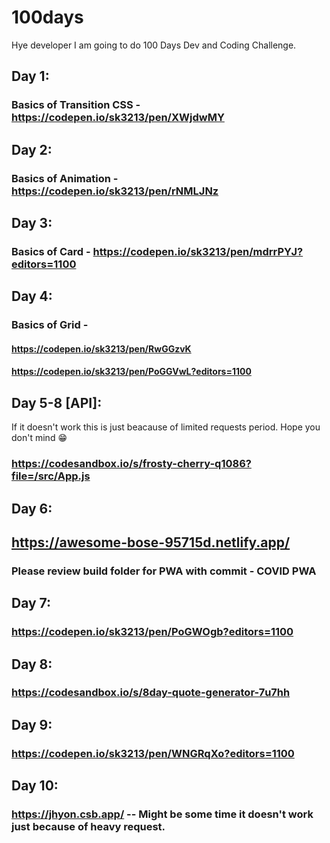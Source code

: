 # 100days
Hye developer I am going to do 100 Days Dev and Coding Challenge.
## Day 1:
### Basics of Transition CSS - https://codepen.io/sk3213/pen/XWjdwMY
## Day 2:
### Basics of Animation - https://codepen.io/sk3213/pen/rNMLJNz
## Day 3:
### Basics of Card - https://codepen.io/sk3213/pen/mdrrPYJ?editors=1100
## Day 4:
### Basics of Grid -
#### https://codepen.io/sk3213/pen/RwGGzvK
#### https://codepen.io/sk3213/pen/PoGGVwL?editors=1100
## Day 5-8 [API]:
If it doesn't work this is just beacause of limited requests period. Hope you don't mind 😁
### https://codesandbox.io/s/frosty-cherry-q1086?file=/src/App.js
## Day 6:
## https://awesome-bose-95715d.netlify.app/
### Please review build folder for PWA with commit - COVID PWA 
## Day 7:
### https://codepen.io/sk3213/pen/PoGWOgb?editors=1100
## Day 8:
### https://codesandbox.io/s/8day-quote-generator-7u7hh
## Day 9:
### https://codepen.io/sk3213/pen/WNGRqXo?editors=1100
## Day 10:
### https://jhyon.csb.app/   -- Might be some time it doesn't work just because of heavy request.

